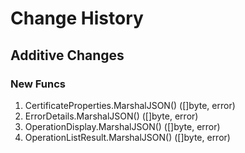 # Change History

## Additive Changes

### New Funcs

1. CertificateProperties.MarshalJSON() ([]byte, error)
1. ErrorDetails.MarshalJSON() ([]byte, error)
1. OperationDisplay.MarshalJSON() ([]byte, error)
1. OperationListResult.MarshalJSON() ([]byte, error)
